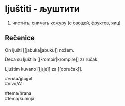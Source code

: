 # ljuštiti - љуштити

1. чистить, снимать кожуру (с овощей, фруктов, яиц)  

## Rečenice

On ljušti [[jabuka|jabuku]] nožem.  

Deca su ljuštila [[krompir|krompire]] za ručak.  

Ljuštim kuvano [[jaje]] za [[doručak]].
<br>

#vrsta/glagol  
#nivo/A1  

#tema/hrana  
#tema/kuhinja  
